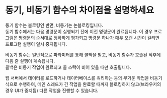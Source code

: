 # 동기, 비동기 함수의 차이점을 설명하세요 #

동기 함수는 블로킹인 반면, 비동기는 논블로킹입니다.  
동기 함수에서는 다음 명령문이 실행되기 전에 이전 명령문이 완료됩니다. 이 경우 프로그램은 명령문의 순서대로 정확하게 평가되고 명령문 하나가 매우 오랜 시간이 걸리면 프로그램 실행이 일시 중지됩니다.  

비동기 함수는 일반적으로 파라미터를 통해 콜백을 받고, 비동기 함수가 호출된 직후에 다음 줄 실행이 계속됩니다.  
콜백은 비동기 작업이 완료되고 콜 스택이 비어 있을 때만 호출됩니다.  
  
웹 서버에서 데이터를 로드하거나 데이터베이스를 쿼리하는 등의 무거운 작업을 비동기식으로 수행하여, 메인 스레드가 긴 작업을 완료할 때까지 블로킹하지 않고(브라우저의 경우 UI가 중지됨) 다른 작업을 진행할 수 있습니다.  

